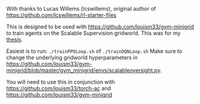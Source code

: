 With thanks to Lucas Willems (lcswillems), original author of https://github.com/lcswillems/rl-starter-files

This is designed to be used with https://github.com/louism33/gym-minigrid to train agents on the Scalable Supervision gridworld. This was for my [thesis](Thesis.pdf).

Easiest is to run:
`
./trainPPOLoop.sh
`
of 
`
./trainDQNLoop.sh
`
Make sure to change the underlying gridworld hyperparameters in https://github.com/louism33/gym-minigrid/blob/master/gym_minigrid/envs/scalableoversight.py.

You will need to use this in conjunction with https://github.com/louism33/torch-ac and https://github.com/louism33/gym-minigrid

